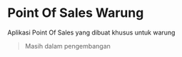 # Point Of Sales Warung
Aplikasi Point Of Sales yang dibuat khusus untuk warung
> Masih dalam pengembangan
